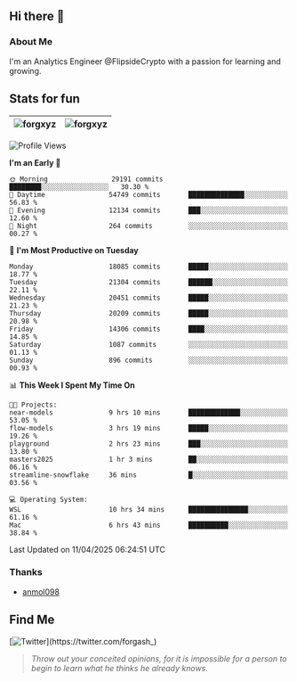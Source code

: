 ## Hi there 👋

### About Me

I'm an Analytics Engineer @FlipsideCrypto with a passion for learning and growing.
  
## Stats for fun

| <img align="center" src="https://github-readme-streak-stats.herokuapp.com/?user=forgxyz&theme=tokyonight" alt="forgxyz" /> | <img align="center" src="https://github-readme-stats.vercel.app/api?username=forgxyz&theme=tokyonight&show_icons=true" alt="forgxyz" /> |
| ------------- |------------- |


<!--START_SECTION:waka-->
![Profile Views](http://img.shields.io/badge/Profile%20Views-0-blue)

**I'm an Early 🐤** 

```text
🌞 Morning                29191 commits       ████████░░░░░░░░░░░░░░░░░   30.30 % 
🌆 Daytime                54749 commits       ██████████████░░░░░░░░░░░   56.83 % 
🌃 Evening                12134 commits       ███░░░░░░░░░░░░░░░░░░░░░░   12.60 % 
🌙 Night                  264 commits         ░░░░░░░░░░░░░░░░░░░░░░░░░   00.27 % 
```
📅 **I'm Most Productive on Tuesday** 

```text
Monday                   18085 commits       █████░░░░░░░░░░░░░░░░░░░░   18.77 % 
Tuesday                  21304 commits       ██████░░░░░░░░░░░░░░░░░░░   22.11 % 
Wednesday                20451 commits       █████░░░░░░░░░░░░░░░░░░░░   21.23 % 
Thursday                 20209 commits       █████░░░░░░░░░░░░░░░░░░░░   20.98 % 
Friday                   14306 commits       ████░░░░░░░░░░░░░░░░░░░░░   14.85 % 
Saturday                 1087 commits        ░░░░░░░░░░░░░░░░░░░░░░░░░   01.13 % 
Sunday                   896 commits         ░░░░░░░░░░░░░░░░░░░░░░░░░   00.93 % 
```


📊 **This Week I Spent My Time On** 

```text
🐱‍💻 Projects: 
near-models              9 hrs 10 mins       █████████████░░░░░░░░░░░░   53.05 % 
flow-models              3 hrs 19 mins       █████░░░░░░░░░░░░░░░░░░░░   19.26 % 
playground               2 hrs 23 mins       ███░░░░░░░░░░░░░░░░░░░░░░   13.80 % 
masters2025              1 hr 3 mins         ██░░░░░░░░░░░░░░░░░░░░░░░   06.16 % 
streamline-snowflake     36 mins             █░░░░░░░░░░░░░░░░░░░░░░░░   03.56 % 

💻 Operating System: 
WSL                      10 hrs 34 mins      ███████████████░░░░░░░░░░   61.16 % 
Mac                      6 hrs 43 mins       ██████████░░░░░░░░░░░░░░░   38.84 % 
```


 Last Updated on 11/04/2025 06:24:51 UTC
<!--END_SECTION:waka-->

### Thanks
 - [anmol098](https://github.com/anmol098/waka-readme-stats/)
  
## Find Me
[![Twitter](https://img.shields.io/twitter/url/https/twitter.com/forgash_.svg?style=social&label=Follow%20%40forgash_)](https://twitter.com/forgash_)


> *Throw out your conceited opinions, for it is impossible for a person to begin to learn what he thinks he already knows.* 

